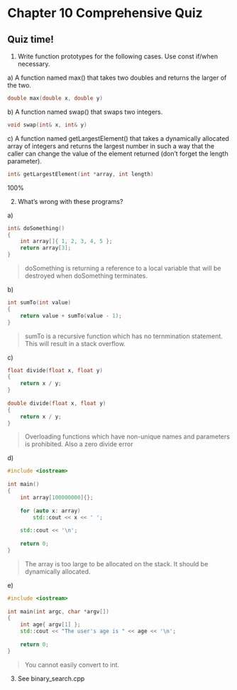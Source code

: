 # Chapter 10 Comprehensive Quiz

## Quiz time!

1. Write function prototypes for the following cases. Use const if/when necessary.

a) A function named max() that takes two doubles and returns the larger of the two.

```cpp
double max(double x, double y)

```

b) A function named swap() that swaps two integers.

```cpp
void swap(int& x, int& y)
```

c) A function named getLargestElement() that takes a dynamically allocated array of integers and returns the largest number in such a way that the caller can change the value of the element returned (don’t forget the length parameter).

```cpp
int& getLargestElement(int *array, int length)
```

100%

2. What’s wrong with these programs?

a)
```cpp
int& doSomething()
{
    int array[]{ 1, 2, 3, 4, 5 };
    return array[3];
}

```

> doSomething is returning a reference to a local variable that will be destroyed when doSomething terminates.

b)
```cpp
int sumTo(int value)
{
    return value + sumTo(value - 1);
}
```

> sumTo is a recursive function which has no ternmination statement. This will result in a stack overflow.

c)
```cpp
float divide(float x, float y)
{
    return x / y;
}
 
double divide(float x, float y)
{
    return x / y;
}
```

> Overloading functions which have non-unique names and parameters is prohibited. Also a zero divide error

d)
```cpp
#include <iostream>
 
int main()
{
    int array[100000000]{};
 
    for (auto x: array)
        std::cout << x << ' ';
 
    std::cout << '\n';
 
    return 0;
}
```

> The array is too large to be allocated on the stack. It should be dynamically allocated.

e)
```cpp
#include <iostream>
 
int main(int argc, char *argv[])
{
    int age{ argv[1] };
    std::cout << "The user's age is " << age << '\n';
 
    return 0;
}
```

> You cannot easily convert to int.


3. See binary_search.cpp